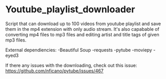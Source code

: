 # Youtube_playlist_downloader
Script that can download up to 100 videos from youtube playlist and save them in the mp4 extension with only audio stream.
It's also capabable of converting mp4 files to mp3 files and editing artist and title tags of given mp3 files.

External dependiencies: 
-Beautiful Soup 
-requests
-pytube 
-moviepy
-eyed3

If there any issues with the downloading, check out this issue: https://github.com/nficano/pytube/issues/467

